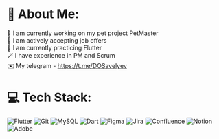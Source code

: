 # 💫 About Me:
🔭 I am currently working on my pet project PetMaster<br>🤝 I am actively accepting job offers<br>🌱 I am currently practicing Flutter<br>🪄 I have experience in PM and Scrum<br>✉️ My telegram - https://t.me/DOSavelyev


# 💻 Tech Stack:
![Flutter](https://img.shields.io/badge/Flutter-%2302569B.svg?style=flat&logo=Flutter&logoColor=white) ![Git](https://img.shields.io/badge/git-%23F05033.svg?style=flat&logo=git&logoColor=white) ![MySQL](https://img.shields.io/badge/mysql-4479A1.svg?style=flat&logo=mysql&logoColor=white) ![Dart](https://img.shields.io/badge/dart-%230175C2.svg?style=flat&logo=dart&logoColor=white) ![Figma](https://img.shields.io/badge/figma-%23F24E1E.svg?style=flat&logo=figma&logoColor=white) ![Jira](https://img.shields.io/badge/jira-%230A0FFF.svg?style=flat&logo=jira&logoColor=white) ![Confluence](https://img.shields.io/badge/confluence-%23172BF4.svg?style=flat&logo=confluence&logoColor=white) ![Notion](https://img.shields.io/badge/Notion-%23000000.svg?style=flat&logo=notion&logoColor=white) ![Adobe](https://img.shields.io/badge/adobe-%23FF0000.svg?style=flat&logo=adobe&logoColor=white)
